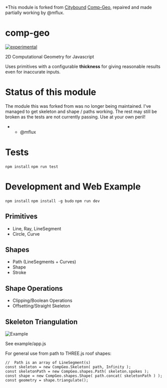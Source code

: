 *This module is forked from [Citybound](http://cityboundsim.com) [Comp-Geo](https://github.com/citybound-old/comp-geo), repaired and made partially working by @mflux.

# comp-geo

[![experimental](http://badges.github.io/stability-badges/dist/experimental.svg)](http://github.com/badges/stability-badges)

2D Computational Geometry for Javascript

Uses primitives with a configurable **thickness** for giving reasonable results even for inaccurate inputs.

# Status of this module

The module this was forked from was no longer being maintained. I've managed to get skeleton and shape / paths working. The rest may still be broken as the tests are not currently passing. Use at your own peril!

* - @mflux

# Tests

`npm install`
`npm run test`

# Development and Web Example

`npm install`
`npm install -g budo`
`npm run dev`

## Primitives

* Line, Ray, LineSegment
* Circle, Curve

## Shapes

* Path (LineSegments + Curves)
* Shape
* Stroke

## Shape Operations

* Clipping/Boolean Operations
* Offsetting/Straight Skeleton

## Skeleton Triangulation

![Example](http://i.imgur.com/wHuq3UF.png)

See example/app.js

For general use from path to THREE.js roof shapes:

    //  Path is an array of LineSegment(s)
    const skeleton = new CompGeo.Skeleton( path, Infinity );
    const skeletonPath = new CompGeo.shapes.Path( skeleton.spokes );
    const shape = new CompGeo.shapes.Shape( path.concat( skeletonPath ) );
    const geometry = shape.triangulate();

